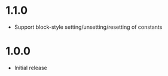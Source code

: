 # 1.1.0

* Support block-style setting/unsetting/resetting of constants

# 1.0.0 

* Initial release